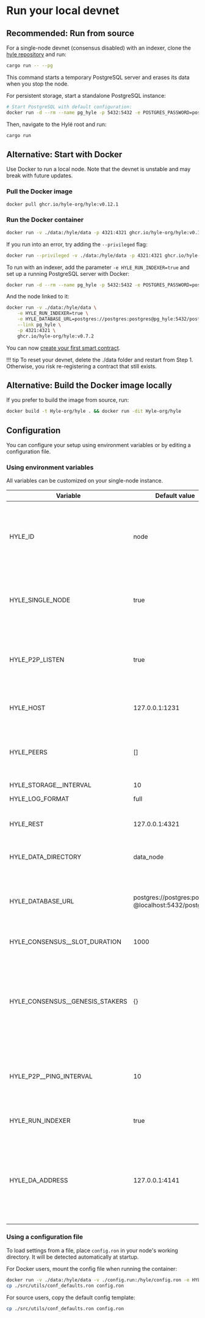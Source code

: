 # Run your local devnet

## Recommended: Run from source

For a single-node devnet (consensus disabled) with an indexer, clone the [hyle repository](https://github.com/Hyle-org/hyle) and run:

```sh
cargo run -- --pg
```

This command starts a temporary PostgreSQL server and erases its data when you stop the node.

For persistent storage, start a standalone PostgreSQL instance:

```bash
# Start PostgreSQL with default configuration:
docker run -d --rm --name pg_hyle -p 5432:5432 -e POSTGRES_PASSWORD=postgres postgres
```

Then, navigate to the Hylé root and run:

```bash
cargo run
```

## Alternative: Start with Docker

Use Docker to run a local node. Note that the devnet is unstable and may break with future updates.

### Pull the Docker image

```bash
docker pull ghcr.io/hyle-org/hyle:v0.12.1
```

### Run the Docker container

```bash
docker run -v ./data:/hyle/data -p 4321:4321 ghcr.io/hyle-org/hyle:v0.12.1
```

If you run into an error, try adding the `--privileged` flag:

```bash
docker run --privileged -v ./data:/hyle/data -p 4321:4321 ghcr.io/hyle-org/hyle:v0.12.1
```

To run with an indexer, add the parameter `-e HYLE_RUN_INDEXER=true` and set up a running PostgreSQL server with Docker:

```bash
docker run -d --rm --name pg_hyle -p 5432:5432 -e POSTGRES_PASSWORD=postgres postgres
```

And the node linked to it:

```bash
docker run -v ./data:/hyle/data \
    -e HYLE_RUN_INDEXER=true \
    -e HYLE_DATABASE_URL=postgres://postgres:postgres@pg_hyle:5432/postgres \
    --link pg_hyle \
    -p 4321:4321 \
    ghcr.io/hyle-org/hyle:v0.7.2
```

You can now [create your first smart contract](./example/first-token-contract.md).

!!! tip
    To reset your devnet, delete the ./data folder and restart from Step 1. Otherwise, you risk re-registering a contract that still exists.

## Alternative: Build the Docker image locally

If you prefer to build the image from source, run:

```bash
docker build -t Hyle-org/hyle . && docker run -dit Hyle-org/hyle
```

## Configuration

<!--Put on docs.rs when we'll be ready.-->
You can configure your setup using environment variables or by editing a configuration file.

### Using environment variables

All variables can be customized on your single-node instance.

| Variable                   | Default value                                        | Description                                                                                                          |
|----------------------------|------------------------------------------------------|----------------------------------------------------------------------------------------------------------------------|
| HYLE_ID                    | node                                                 | Node identifier in the consensus. Usage subject to change in future releases.                                        |
| HYLE_SINGLE_NODE           | true                                                 | Whether the network runs as a single node or with a multi-node consensus.                                            |
| HYLE_P2P_LISTEN            | true                                                 | Mandatory (true) if multi-node consensus. The node should listen to new peers.                                       |
| HYLE_HOST                  | 127.0.0.1:1231                                       | Host & port to listen for the P2P protocol.                                                                          |
| HYLE_PEERS                 | []                                                   | List of peers to connect to at startup to follow a running consensus.                                                |
| HYLE_STORAGE__INTERVAL     | 10                                                   | unused                                                                                                               |
| HYLE_LOG_FORMAT            | full                                                 | “full” or “json”                                                                                                     |
| HYLE_REST                  | 127.0.0.1:4321                                       | Host & port for the REST API endpoint.                                                                               |
| HYLE_DATA_DIRECTORY             | data_node                                            | Directory name to store node state.                                                                                  |
| HYLE_DATABASE_URL               | postgres://postgres:postgres @localhost:5432/postgres| PostgreSQL server address (necessary if you want to use an indexer).                                                 |
| HYLE_CONSENSUS__SLOT_DURATION   | 1000                                                 | Duration between blocks.                                                                                             |
| HYLE_CONSENSUS__GENESIS_STAKERS | {}                                                   | Keys are all nodes “id”, and values are the stake amount for each one of them. Map of stakers for the genesis block. |
| HYLE_P2P__PING_INTERVAL         | 10                                                   | Interval the p2p layer does a ping to check aliveness of other peers.                                                |
| HYLE_RUN_INDEXER                | true                                                 | Whether there should be an indexer.                                                                                  |
| HYLE_DA_ADDRESS                 | 127.0.0.1:4141                                       | Host & port of the data availability module, which streams historical & new blocks. It might be used by indexers.    |

### Using a configuration file

To load settings from a file, place `config.ron` in your node's working directory. It will be detected automatically at startup.

For Docker users, mount the config file when running the container:

```bash
docker run -v ./data:/hyle/data -v ./config.run:/hyle/config.ron -e HYLE_RUN_INDEXER=false -p 4321:4321 -p 1234:1234 ghcr.io/hyle-org/hyle:v0.12.1
cp ./src/utils/conf_defaults.ron config.ron
```

For source users, copy the default config template:

```bash
cp ./src/utils/conf_defaults.ron config.ron
```
